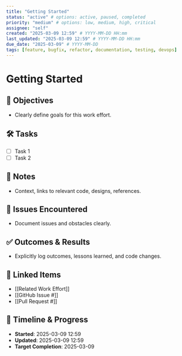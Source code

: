 ```yaml
---
title: "Getting Started"
status: "active" # options: active, paused, completed
priority: "medium" # options: low, medium, high, critical
assignee: "self"
created: "2025-03-09 12:59" # YYYY-MM-DD HH:mm
last_updated: "2025-03-09 12:59" # YYYY-MM-DD HH:mm
due_date: "2025-03-09" # YYYY-MM-DD
tags: [feature, bugfix, refactor, documentation, testing, devops]
---
```


# Getting Started

## 🚩 Objectives
- Clearly define goals for this work effort.

## 🛠 Tasks
- [ ] Task 1
- [ ] Task 2

## 📝 Notes
- Context, links to relevant code, designs, references.

## 🐞 Issues Encountered
- Document issues and obstacles clearly.

## ✅ Outcomes & Results
- Explicitly log outcomes, lessons learned, and code changes.

## 📌 Linked Items
- [[Related Work Effort]]
- [[GitHub Issue #]]
- [[Pull Request #]]

## 📅 Timeline & Progress
- **Started**: 2025-03-09 12:59
- **Updated**: 2025-03-09 12:59
- **Target Completion**: 2025-03-09
